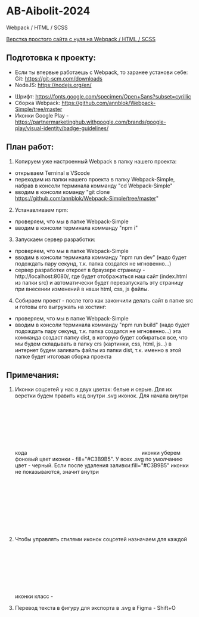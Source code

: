 # AB-Aibolit-2024
Webpack / HTML / SCSS

[Верстка простого сайта с нуля на Webpack / HTML / SCSS](https://www.youtube.com/watch?v=UZ_OMrgbkyE&list=WL&index=3) 

## Подготовка к проекту:  
 - Если ты впервые работаешь с Webpack, то заранее установи себе: Git: https://git-scm.com/downloads  
 - NodeJS: https://nodejs.org/en/  

* Шрифт: https://fonts.google.com/specimen/Open+Sans?subset=cyrillic  
* Сборка Webpack: https://github.com/annblok/Webpack-Simple/tree/master  
* Иконки Google Play - https://partnermarketinghub.withgoogle.com/brands/google-play/visual-identity/badge-guidelines/  

## План работ:  
1. Копируем уже настроенный Webpack в папку нашего проекта:  
* открываем Terninal в VScode  
* переходим из папки нашего проекта в папку Webpack-Simple, набрав в консоли терминала комманду "cd Webpack-Simple"  
* вводим в консоли команду  "git clone https://github.com/annblok/Webpack-Simple/tree/master"  

2. Устанавливаем npm: 
* проверяем, что мы в папке Webpack-Simple  
* вводим в консоли терминала комманду "npm i"  

3. Запускаем сервер разработки:  
* проверяем, что мы в папке Webpack-Simple  
* вводим в консоли терминала комманду "npm run dev" (надо будет подождать пару секунд, т.к. папка создатся не мгновенно...)  
* сервер разработки откроет в браузере страницу - http://localhost:8080/, где будет отображаться наш сайт (index.html из папки src) и автоматически будет перезапускать эту страницу при внесении изменений в наши html, css, js файлы.  
 
4. Собираем проект - после того как закончили делать сайт в папке src и готовы его выгружать на хостинг:   
* проверяем, что мы в папке Webpack-Simple  
* вводим в консоли терминала комманду "npm run build" (надо будет подождать пару секунд, т.к. папка создатся не мгновенно...) эта комманда создаст папку dist, в которую будет собираться все, что мы будем складывать в папку crs (картинки, css, html, js...) в интернет будем заливать файлы из папки dist, т.к. именно в этой папке будет итоговая сборка проекта   


## Примечания:  
1. Иконки соцсетей у нас в двух цветах: белые и серые. Для их верстки будем править код внутри .svg иконок. Для начала внутри кода <svg></svg> иконки уберем фоновый цвет иконки - fill="#C3B9B5". У всех .svg по умолчанию цвет - черный. Если после удаления заливки:fill="#C3B9B5" иконки не показываются, значит внутри <svg> стоит fill:none; - его тоже надо удалить.  

2. Чтобы управлять стилями иконок соцсетей назначаем для каждой иконки класс - <svg class="social__svg">  

3. Перевод текста в фигуру для экспорта в .svg в Figma - Shift+O  
